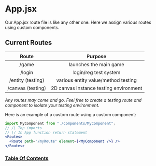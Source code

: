 # App.jsx

Our App.jsx route file is like any other one. Here we assign various routes using custom components.

## Current Routes

|       Route       |                Purpose                 |
| :---------------: | :------------------------------------: |
|       /game       |         launches the main game         |
|      /login       |         login/reg test system          |
| /entity (testing) |  various entity value/method testing   |
| /canvas (testing) | 2D canvas instance testing environment |

_Any routes may come and go. Feel free to create a testing route and component to isolate your testing environment._

Here is an example of a custom route using a custom component:

```jsx
import MyComponent from "./components/MyComponent";
// /\ Top imports
// \/ In App function return statement
<Routes>
  <Route path="/myRoute" element={<MyComponent />} />
</Routes>
```

### [Table Of Contents](./table-of-contents.md)
